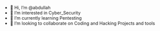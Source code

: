 - 👋 Hi, I’m @abdullah
- 👀 I’m interested in Cyber_Security
- 🌱 I’m currently learning Pentesting
- 💞️ I’m looking to collaborate on Coding and Hacking Projects and tools


<!---
wowlolx/wowlolx is a ✨ special ✨ repository because its `README.md` (this file) appears on your GitHub profile.
You can click the Preview link to take a look at your changes.
--->
